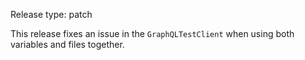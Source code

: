 Release type: patch

This release fixes an issue in the `GraphQLTestClient` when using both variables and files together.
